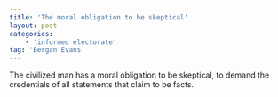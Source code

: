 ```yaml
---
title: 'The moral obligation to be skeptical'
layout: post
categories:
    - 'informed electorate'
tag: 'Bergan Evans'
---
```


The civilized man has a moral obligation to be skeptical, to demand the credentials of all statements that claim to be facts.